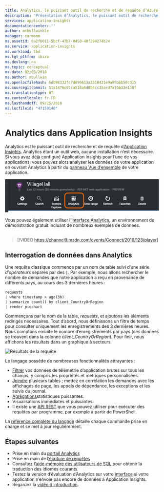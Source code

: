 ```yaml
---
title: Analytics, le puissant outil de recherche et de requête d’Azure Application Insights | Microsoft Docs
description: 'Présentation d’Analytics, le puissant outil de recherche d’Application Insights. '
services: application-insights
documentationcenter: ''
author: mrbullwinkle
manager: carmonm
ms.assetid: 0a2f6011-5bcf-47b7-8450-40f284274b24
ms.service: application-insights
ms.workload: tbd
ms.tgt_pltfrm: ibiza
ms.devlang: na
ms.topic: conceptual
ms.date: 02/08/2018
ms.author: mbullwin
ms.openlocfilehash: 6db98332fc7d896613a3318421e9a96bbb50cd15
ms.sourcegitcommit: 51a1476c85ca518a6d8b4cc35aed7a76b33e130f
ms.translationtype: HT
ms.contentlocale: fr-FR
ms.lasthandoff: 09/25/2018
ms.locfileid: "47159140"
---
```

# <a name="analytics-in-application-insights"></a>Analytics dans Application Insights
Analytics est le puissant outil de recherche et de requête d[’Application Insights](app-insights-overview.md). Analytics étant un outil web, aucune installation n’est nécessaire. Si vous avez déjà configuré Application Insights pour l’une de vos applications, vous pouvez alors analyser les données de votre application en ouvrant Analytics à partir du [panneau Vue d’ensemble](app-insights-dashboards.md) de votre application.

![Ouvrez portal.azure.com, ouvrez votre ressource Application Insights, puis cliquez sur Analyse.](./media/app-insights-analytics/001.png)

Vous pouvez également utiliser l[’interface Analytics](https://go.microsoft.com/fwlink/?linkid=859557), un environnement de démonstration gratuit incluant de nombreux exemples de données.
<br>
<br>
> [!VIDEO https://channel9.msdn.com/events/Connect/2016/123/player] 

## <a name="query-data-in-analytics"></a>Interrogation de données dans Analytics
Une requête classique commence par un nom de table suivi d’une série *d’opérateurs* séparés par des `|`.
Par exemple, nous allons rechercher le nombre de demandes que notre application a reçu en provenance de différents pays, au cours des 3 dernières heures :
```AIQL
requests
| where timestamp > ago(3h)
| summarize count() by client_CountryOrRegion
| render piechart
```

Commençons par le nom de la table, *requests*, et ajoutons les éléments redirigés nécessaires.  Tout d’abord, nous définissons un filtre de temps pour consulter uniquement les enregistrements des 3 dernières heures.
Nous comptons ensuite le nombre d’enregistrements par pays (ces données se trouvent dans la colonne *client_CountryOrRegion*). Pour finir, nous affichons les résultats dans un graphique à secteurs.
<br>

![Résultats de la requête](./media/app-insights-analytics/030.png)

Le langage possède de nombreuses fonctionnalités attrayantes :

* [Filtrer](/azure/kusto/query/whereoperator) vos données de télémétrie d’application brutes sur tous les champs, y compris les propriétés et métriques personnalisées.
* [Joindre](/azure/kusto/query/joinoperator) plusieurs tables ; mettez en corrélation les demandes avec les affichages de page, les appels de dépendance, les exceptions et les suivis du journal.
* [Agrégations](/azure/kusto/query/summarizeoperator)statistiques puissantes.
* Visualisations immédiates et puissantes.
* Il existe une [API REST](https://dev.applicationinsights.io/) que vous pouvez utiliser pour exécuter des requêtes par programme, par exemple à partir de PowerShell.

La [référence complète du langage](https://go.microsoft.com/fwlink/?linkid=856079) détaille chaque commande prise en charge et se met à jour régulièrement.

## <a name="next-steps"></a>Étapes suivantes
* Prise en main du [portail Analytics](https://go.microsoft.com/fwlink/?linkid=856587)
* Prise en main de l[’écriture de requêtes](https://go.microsoft.com/fwlink/?linkid=856078)
* Consultez l[’aide-mémoire des utilisateurs de SQL](https://aka.ms/sql-analytics) pour obtenir la traduction des idiomes courants.
* Testez la version d’évaluation d’Analytics sur votre [interface](https://analytics.applicationinsights.io/demo) si votre application n’envoie pas encore de données à Application Insights.
* Regardez la [vidéo d’introduction](https://applicationanalytics-media.azureedge.net/home_page_video.mp4).